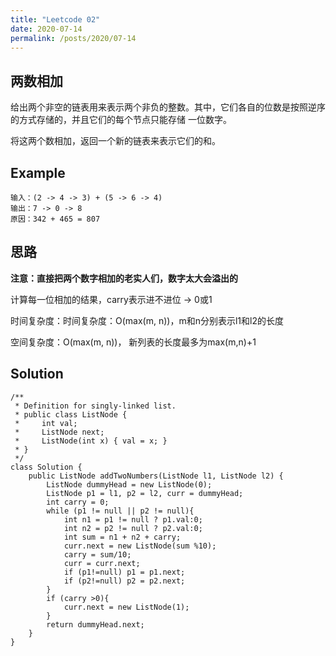 ```yaml
---
title: "Leetcode 02"
date: 2020-07-14
permalink: /posts/2020/07-14 
---
```



## 两数相加

给出两个非空的链表用来表示两个非负的整数。其中，它们各自的位数是按照逆序的方式存储的，并且它们的每个节点只能存储 一位数字。

将这两个数相加，返回一个新的链表来表示它们的和。


## Example

```
输入：(2 -> 4 -> 3) + (5 -> 6 -> 4)
输出：7 -> 0 -> 8
原因：342 + 465 = 807
```

## 思路

**注意：直接把两个数字相加的老实人们，数字太大会溢出的**

计算每一位相加的结果，carry表示进不进位 -> 0或1

时间复杂度：时间复杂度：O(max(m, n))，m和n分别表示l1和l2的长度

空间复杂度：O(max(m, n))， 新列表的长度最多为max(m,n)+1

## Solution 

```
/**
 * Definition for singly-linked list.
 * public class ListNode {
 *     int val;
 *     ListNode next;
 *     ListNode(int x) { val = x; }
 * }
 */
class Solution {
    public ListNode addTwoNumbers(ListNode l1, ListNode l2) {
        ListNode dummyHead = new ListNode(0);
        ListNode p1 = l1, p2 = l2, curr = dummyHead;
        int carry = 0;
        while (p1 != null || p2 != null){
            int n1 = p1 != null ? p1.val:0;
            int n2 = p2 != null ? p2.val:0;
            int sum = n1 + n2 + carry;          
            curr.next = new ListNode(sum %10);
            carry = sum/10;
            curr = curr.next;
            if (p1!=null) p1 = p1.next;
            if (p2!=null) p2 = p2.next;           
        }
        if (carry >0){
            curr.next = new ListNode(1);
        }
        return dummyHead.next;
    }
}
```



















